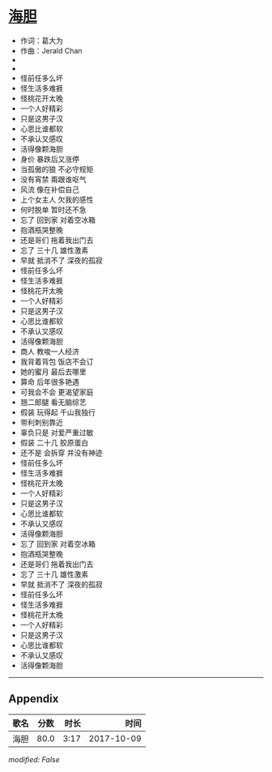 # [海胆](https://music.163.com/song?id=509098887)

* 作词：葛大为
* 作曲：Jerald Chan
*
*
* 怪前任多么坏
* 怪生活多难捱
* 怪桃花开太晚
* 一个人好精彩
* 只是这男子汉
* 心思比谁都软
* 不承认又感叹
* 活得像颗海胆
* 身价 暴跌后又涨停
* 当孤傲的狼 不必守规矩
* 没有宵禁 甭跟谁呕气
* 风流 像在补偿自己
* 上个女主人 欠我的感性
* 何时脱单 暂时还不急
* 忘了 回到家 对着空冰箱
* 抱酒瓶哭整晚
* 还是哥们 拖着我出门去
* 忘了 三十几 雄性激素
* 早就 抵消不了 深夜的孤寂
* 怪前任多么坏
* 怪生活多难捱
* 怪桃花开太晚
* 一个人好精彩
* 只是这男子汉
* 心思比谁都软
* 不承认又感叹
* 活得像颗海胆
* 商人 教唆一人经济
* 我背着背包 饭店不会订
* 她的蜜月 最后去哪里
* 算命  后年很多艳遇
* 可我会不会 更渴望家庭
* 翘二郎腿 看无脑综艺
* 假装 玩得起 千山我独行
* 带利刺别靠近
* 辜负只是 对爱严重过敏
* 假装 二十几 胶原蛋白
* 还不是 会拆穿 并没有神迹
* 怪前任多么坏
* 怪生活多难捱
* 怪桃花开太晚
* 一个人好精彩
* 只是这男子汉
* 心思比谁都软
* 不承认又感叹
* 活得像颗海胆
* 忘了 回到家 对着空冰箱
* 抱酒瓶哭整晚
* 还是哥们 拖着我出门去
* 忘了 三十几 雄性激素
* 早就 抵消不了 深夜的孤寂
* 怪前任多么坏
* 怪生活多难捱
* 怪桃花开太晚
* 一个人好精彩
* 只是这男子汉
* 心思比谁都软
* 不承认又感叹
* 活得像颗海胆


---

## Appendix

|歌名|分数|时长|时间|
|:---|:---:|---:|---:|
|海胆|80.0|3:17|2017-10-09

*modified: False*